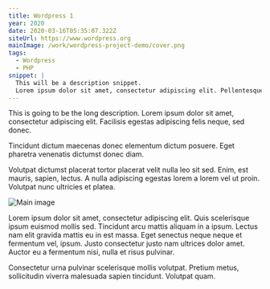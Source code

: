```yaml
---
title: Wordpress 1
year: 2020
date: 2020-03-16T05:35:07.322Z
siteUrl: https://www.wordpress.org
mainImage: /work/wordpress-project-demo/cover.png
tags:
  - Wordpress
  - PHP
snippet: |
  This will be a description snippet.
  Lorem ipsum dolor sit amet, consectetur adipiscing elit. Pellentesque maecenas turpis nunc purus dapibus mi molestie. Condimentum ut odio condimentum diam magna lobortis. Woop woop woop.
---
```


This is going to be the long description. Lorem ipsum dolor sit amet,
consectetur adipiscing elit. Facilisis egestas adipiscing felis neque,
sed donec.

Tincidunt dictum maecenas donec elementum dictum posuere. Eget pharetra
venenatis dictumst donec diam.

Volutpat dictumst placerat tortor placerat velit nulla leo sit sed.
Enim, est mauris, sapien, lectus. A nulla adipiscing egestas lorem a
lorem vel ut proin. Volutpat nunc ultricies et platea.

![Main image](/work/next-js-project-demo/main.png)

Lorem ipsum dolor sit amet, consectetur adipiscing elit. Quis
scelerisque ipsum euismod mollis sed. Tincidunt arcu mattis aliquam in a
ipsum. Lectus nam elit gravida mattis eu in est massa. Eget senectus
neque neque et fermentum vel, ipsum. Justo consectetur justo nam
ultrices dolor amet. Auctor eu a fermentum nisi, nulla et risus
pulvinar.

Consectetur urna pulvinar scelerisque mollis volutpat. Pretium metus,
sollicitudin viverra malesuada sapien tincidunt. Volutpat quam.
